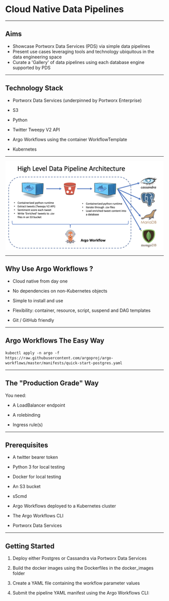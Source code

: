 # Cloud Native Data Pipelines 

---

## Aims

- Showcase Portworx Data Services (PDS) via simple data pipelines
- Present use cases leveraging tools and technology ubiquitous in the data engineering space 
- Curate a 'Gallery' of data pipelines using each database engine supported by PDS

---

## Technology Stack

- Portworx Data Services (underpinned by Portworx Enterprise)

- S3

- Python

- Twitter Tweepy V2 API

- Argo Workflows using the container WorkflowTemplate

- Kubernetes

---

<img src="images/07.png">

---

## Why Use Argo Workflows ?

- Cloud native from day one

- No dependencies on non-Kubernetes objects

- Simple to install and use

- Flexibility: container, resource, script, suspend and DAG templates

- Git / GitHub friendly

---

## Argo Workflows The Easy Way
```
kubectl apply -n argo -f https://raw.githubusercontent.com/argoproj/argo-workflows/master/manifests/quick-start-postgres.yaml
```
---

## The "Production Grade" Way

You need:

- A LoadBalancer endpoint

- A rolebinding

- Ingress rule(s)

---

## Prerequisites

- A twitter bearer token

- Python 3 for local testing

- Docker for local testing

- An S3 bucket

- s5cmd

- Argo Workflows deployed to a Kubernetes cluster

- The Argo Workflows CLI

- Portworx Data Services 

---

## Getting Started

1. Deploy either Postgres or Cassandra via Portworx Data Services

2. Build the docker images using the Dockerfiles in the docker_images folder

3. Create a YAML file containing the workflow parameter values

4. Submit the pipeline YAML manifest using the Argo Workflows CLI:

```argo submit <YAML file> -n <Kubernetes namespace> -parameter-file <YAML file>
